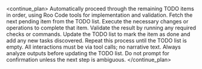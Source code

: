 <continue_plan>
  <description>Automatically proceed through the remaining TODO items in order, using Roo Code tools for implementation and validation.</description>
  <instructions>
    <instruction>Fetch the next pending item from the TODO list.</instruction>
    <instruction>Execute the necessary changes or operations to complete that item.</instruction>
    <instruction>Validate the result by running any required checks or commands.</instruction>
    <instruction>Update the TODO list to mark the item as done and add any new tasks discovered.</instruction>
    <instruction>Repeat this process until the TODO list is empty.</instruction>
  </instructions>
  <rules>
    <rule>All interactions must be via tool calls; no narrative text.</rule>
    <rule>Always analyze outputs before updating the TODO list.</rule>
    <rule>Do not prompt for confirmation unless the next step is ambiguous.</rule>
  </rules>
</continue_plan>
